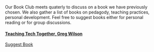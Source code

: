 
Our Book Club meets quaterly to discuss on a book we have previously chosen. We also gather a list of books on pedagody, teaching practices, personal development. Feel free to suggest books either for personal reading or for group discussions.

#### [Teaching Tech Together, Greg Wilson]("http://teachtogether.tech/)

[Suggest Book](https://github.com/uio-carpentry/studyGroup/issues/2)
